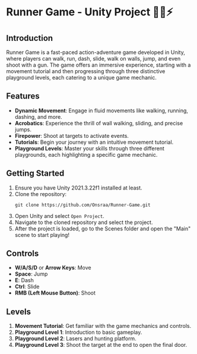 # Runner Game - Unity Project 🏃‍♂️⚡

## Introduction

Runner Game is a fast-paced action-adventure game developed in Unity, where players can walk, run, dash, slide, walk on walls, jump, and even shoot with a gun. The game offers an immersive experience, starting with a movement tutorial and then progressing through three distinctive playground levels, each catering to a unique game mechanic.

## Features

- **Dynamic Movement**: Engage in fluid movements like walking, running, dashing, and more.
- **Acrobatics**: Experience the thrill of wall walking, sliding, and precise jumps.
- **Firepower**: Shoot at targets to activate events.
- **Tutorials**: Begin your journey with an intuitive movement tutorial.
- **Playground Levels**: Master your skills through three different playgrounds, each highlighting a specific game mechanic.

## Getting Started

1. Ensure you have Unity 2021.3.22f1 installed at least.
2. Clone the repository:
    ```
    git clone https://github.com/Onsraa/Runner-Game.git
    ```
4. Open Unity and select `Open Project`.
5. Navigate to the cloned repository and select the project.
6. After the project is loaded, go to the Scenes folder and open the "Main" scene to start playing!

## Controls

- **W/A/S/D** or **Arrow Keys**: Move
- **Space**: Jump
- **E**: Dash
- **Ctrl**: Slide
- **RMB (Left Mouse Button)**: Shoot

## Levels

1. **Movement Tutorial**: Get familiar with the game mechanics and controls.
2. **Playground Level 1**: Introduction to basic gameplay.
3. **Playground Level 2**: Lasers and hunting platform.
4. **Playground Level 3**: Shoot the target at the end to open the final door.
